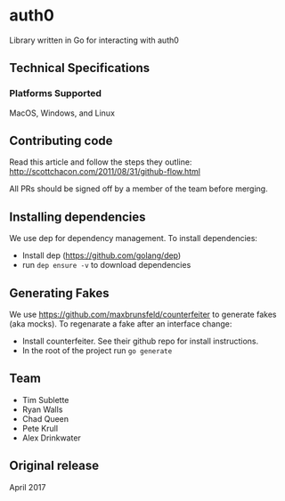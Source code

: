# auth0
Library written in Go for interacting with auth0

## Technical Specifications

### Platforms Supported
MacOS, Windows, and Linux

## Contributing code
Read this article and follow the steps they outline: http://scottchacon.com/2011/08/31/github-flow.html

All PRs should be signed off by a member of the team before merging.

## Installing dependencies
We use dep for dependency management. To install dependencies:
* Install dep (https://github.com/golang/dep)
* run `dep ensure -v` to download dependencies

## Generating Fakes
We use https://github.com/maxbrunsfeld/counterfeiter to generate fakes (aka mocks).  To regenarate a fake after an interface change:
* Install counterfeiter.  See their github repo for install instructions.
* In the root of the project run `go generate`

## Team
* Tim Sublette
* Ryan Walls
* Chad Queen
* Pete Krull
* Alex Drinkwater

## Original release
April 2017
